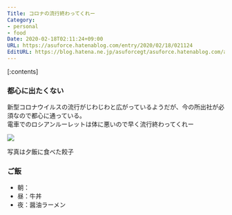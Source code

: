 ```yaml
---
Title: コロナの流行終わってくれー
Category:
- personal
- food
Date: 2020-02-18T02:11:24+09:00
URL: https://asuforce.hatenablog.com/entry/2020/02/18/021124
EditURL: https://blog.hatena.ne.jp/asuforcegt/asuforce.hatenablog.com/atom/entry/26006613515506814
---
```


[:contents]

###  都心に出たくない

新型コロナウイルスの流行がじわじわと広がっているようだが、今の所出社が必須なので都心に通っている。  
電車でのロシアンルーレットは体に悪いので早く流行終わってくれー

<span itemtype="http://schema.org/Photograph" itemscope="itemscope"><img class="magnifiable" src="https://lh3.googleusercontent.com/-q5Ad211b23w/XkqePUgJvLI/AAAAAAABIUU/w9huvHrpIsseYplzCznE4Ixbfyket6bAACE0YBhgL/s1200/IMG_0632.HEIC" itemprop="image"></span>

写真は夕飯に食べた餃子

### ご飯

- 朝：
- 昼：牛丼
- 夜：醤油ラーメン
